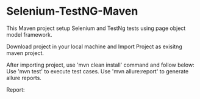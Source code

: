 # Selenium-TestNG-Maven
This Maven project setup Selenium and TestNg tests using page object model framework.

Download project in your local machine and Import Project as exisitng maven project.

After importing project, use 'mvn clean install' command and follow below:
Use 'mvn test' to execute test cases.
Use 'mvn allure:report' to generate allure reports.

Report:


